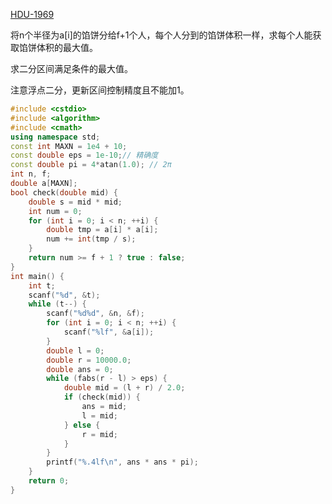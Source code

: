 [HDU-1969](https://vjudge.net/problem/HDU-1969)

将n个半径为a[i]的馅饼分给f+1个人，每个人分到的馅饼体积一样，求每个人能获取馅饼体积的最大值。

求二分区间满足条件的最大值。

注意浮点二分，更新区间控制精度且不能加1。

```cpp
#include <cstdio>
#include <algorithm>
#include <cmath>
using namespace std;
const int MAXN = 1e4 + 10;
const double eps = 1e-10;// 精确度
const double pi = 4*atan(1.0); // 2π
int n, f;
double a[MAXN];
bool check(double mid) {
	double s = mid * mid;
	int num = 0;
	for (int i = 0; i < n; ++i) {
		double tmp = a[i] * a[i];
		num += int(tmp / s);
	}
	return num >= f + 1 ? true : false;
}
int main() {
	int t;
	scanf("%d", &t);
	while (t--) {
		scanf("%d%d", &n, &f);
		for (int i = 0; i < n; ++i) {
			scanf("%lf", &a[i]);
		}
		double l = 0;
		double r = 10000.0;
		double ans = 0;
		while (fabs(r - l) > eps) {
			double mid = (l + r) / 2.0;
			if (check(mid)) {
				ans = mid;
				l = mid;
			} else {
				r = mid;
			}
		}
		printf("%.4lf\n", ans * ans * pi);
	}
	return 0;
}
```